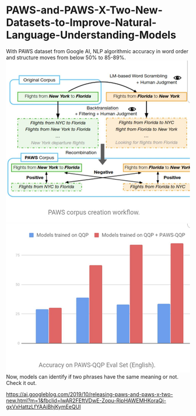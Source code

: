 # PAWS-and-PAWS-X-Two-New-Datasets-to-Improve-Natural-Language-Understanding-Models

With PAWS dataset from Google AI, NLP algorithmic accuracy in word order and structure moves from below 50% to 85-89%. 
![](1.jpg)
![](2.jpg)
Now, models can identify if two phrases have the same meaning or not. Check it out.

https://ai.googleblog.com/2019/10/releasing-paws-and-paws-x-two-new.html?m=1&fbclid=IwAR2FEftVDwE-Zopu-RjpHAWEMHKoraQj-gxVxHattzLfYAAiBhjKymEeQUI

